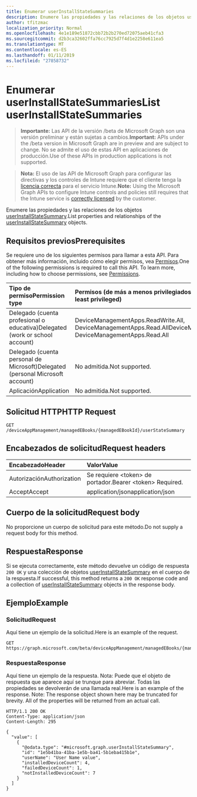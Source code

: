 ```yaml
---
title: Enumerar userInstallStateSummaries
description: Enumere las propiedades y las relaciones de los objetos userInstallStateSummary.
author: tfitzmac
localization_priority: Normal
ms.openlocfilehash: 4e1e189e51872cbb72b2b270ed72075aeb41cfa3
ms.sourcegitcommit: d2b3ca32602ffa76cc7925d7f4d1e2258e611ea5
ms.translationtype: MT
ms.contentlocale: es-ES
ms.lasthandoff: 01/11/2019
ms.locfileid: "27858732"
---
```

# <a name="list-userinstallstatesummaries"></a><span data-ttu-id="2216a-103">Enumerar userInstallStateSummaries</span><span class="sxs-lookup"><span data-stu-id="2216a-103">List userInstallStateSummaries</span></span>

> <span data-ttu-id="2216a-104">**Importante:** Las API de la versión /beta de Microsoft Graph son una versión preliminar y están sujetas a cambios.</span><span class="sxs-lookup"><span data-stu-id="2216a-104">**Important:** APIs under the /beta version in Microsoft Graph are in preview and are subject to change.</span></span> <span data-ttu-id="2216a-105">No se admite el uso de estas API en aplicaciones de producción.</span><span class="sxs-lookup"><span data-stu-id="2216a-105">Use of these APIs in production applications is not supported.</span></span>

> <span data-ttu-id="2216a-106">**Nota:** El uso de las API de Microsoft Graph para configurar las directivas y los controles de Intune requiere que el cliente tenga la [licencia correcta](https://go.microsoft.com/fwlink/?linkid=839381) para el servicio Intune.</span><span class="sxs-lookup"><span data-stu-id="2216a-106">**Note:** Using the Microsoft Graph APIs to configure Intune controls and policies still requires that the Intune service is [correctly licensed](https://go.microsoft.com/fwlink/?linkid=839381) by the customer.</span></span>

<span data-ttu-id="2216a-107">Enumere las propiedades y las relaciones de los objetos [userInstallStateSummary](../resources/intune-books-userinstallstatesummary.md).</span><span class="sxs-lookup"><span data-stu-id="2216a-107">List properties and relationships of the [userInstallStateSummary](../resources/intune-books-userinstallstatesummary.md) objects.</span></span>
## <a name="prerequisites"></a><span data-ttu-id="2216a-108">Requisitos previos</span><span class="sxs-lookup"><span data-stu-id="2216a-108">Prerequisites</span></span>
<span data-ttu-id="2216a-p102">Se requiere uno de los siguientes permisos para llamar a esta API. Para obtener más información, incluido cómo elegir permisos, vea [Permisos](/graph/permissions-reference).</span><span class="sxs-lookup"><span data-stu-id="2216a-p102">One of the following permissions is required to call this API. To learn more, including how to choose permissions, see [Permissions](/graph/permissions-reference).</span></span>

|<span data-ttu-id="2216a-111">Tipo de permiso</span><span class="sxs-lookup"><span data-stu-id="2216a-111">Permission type</span></span>|<span data-ttu-id="2216a-112">Permisos (de más a menos privilegiados)</span><span class="sxs-lookup"><span data-stu-id="2216a-112">Permissions (from most to least privileged)</span></span>|
|:---|:---|
|<span data-ttu-id="2216a-113">Delegado (cuenta profesional o educativa)</span><span class="sxs-lookup"><span data-stu-id="2216a-113">Delegated (work or school account)</span></span>|<span data-ttu-id="2216a-114">DeviceManagementApps.ReadWrite.All, DeviceManagementApps.Read.All</span><span class="sxs-lookup"><span data-stu-id="2216a-114">DeviceManagementApps.ReadWrite.All, DeviceManagementApps.Read.All</span></span>|
|<span data-ttu-id="2216a-115">Delegado (cuenta personal de Microsoft)</span><span class="sxs-lookup"><span data-stu-id="2216a-115">Delegated (personal Microsoft account)</span></span>|<span data-ttu-id="2216a-116">No admitida.</span><span class="sxs-lookup"><span data-stu-id="2216a-116">Not supported.</span></span>|
|<span data-ttu-id="2216a-117">Aplicación</span><span class="sxs-lookup"><span data-stu-id="2216a-117">Application</span></span>|<span data-ttu-id="2216a-118">No admitida.</span><span class="sxs-lookup"><span data-stu-id="2216a-118">Not supported.</span></span>|

## <a name="http-request"></a><span data-ttu-id="2216a-119">Solicitud HTTP</span><span class="sxs-lookup"><span data-stu-id="2216a-119">HTTP Request</span></span>
<!-- {
  "blockType": "ignored"
}
-->
``` http
GET /deviceAppManagement/managedEBooks/{managedEBookId}/userStateSummary
```

## <a name="request-headers"></a><span data-ttu-id="2216a-120">Encabezados de solicitud</span><span class="sxs-lookup"><span data-stu-id="2216a-120">Request headers</span></span>
|<span data-ttu-id="2216a-121">Encabezado</span><span class="sxs-lookup"><span data-stu-id="2216a-121">Header</span></span>|<span data-ttu-id="2216a-122">Valor</span><span class="sxs-lookup"><span data-stu-id="2216a-122">Value</span></span>|
|:---|:---|
|<span data-ttu-id="2216a-123">Autorización</span><span class="sxs-lookup"><span data-stu-id="2216a-123">Authorization</span></span>|<span data-ttu-id="2216a-124">Se requiere &lt;token&gt; de portador.</span><span class="sxs-lookup"><span data-stu-id="2216a-124">Bearer &lt;token&gt; Required.</span></span>|
|<span data-ttu-id="2216a-125">Accept</span><span class="sxs-lookup"><span data-stu-id="2216a-125">Accept</span></span>|<span data-ttu-id="2216a-126">application/json</span><span class="sxs-lookup"><span data-stu-id="2216a-126">application/json</span></span>|

## <a name="request-body"></a><span data-ttu-id="2216a-127">Cuerpo de la solicitud</span><span class="sxs-lookup"><span data-stu-id="2216a-127">Request body</span></span>
<span data-ttu-id="2216a-128">No proporcione un cuerpo de solicitud para este método.</span><span class="sxs-lookup"><span data-stu-id="2216a-128">Do not supply a request body for this method.</span></span>

## <a name="response"></a><span data-ttu-id="2216a-129">Respuesta</span><span class="sxs-lookup"><span data-stu-id="2216a-129">Response</span></span>
<span data-ttu-id="2216a-130">Si se ejecuta correctamente, este método devuelve un código de respuesta `200 OK` y una colección de objetos [userInstallStateSummary](../resources/intune-books-userinstallstatesummary.md) en el cuerpo de la respuesta.</span><span class="sxs-lookup"><span data-stu-id="2216a-130">If successful, this method returns a `200 OK` response code and a collection of [userInstallStateSummary](../resources/intune-books-userinstallstatesummary.md) objects in the response body.</span></span>

## <a name="example"></a><span data-ttu-id="2216a-131">Ejemplo</span><span class="sxs-lookup"><span data-stu-id="2216a-131">Example</span></span>
### <a name="request"></a><span data-ttu-id="2216a-132">Solicitud</span><span class="sxs-lookup"><span data-stu-id="2216a-132">Request</span></span>
<span data-ttu-id="2216a-133">Aquí tiene un ejemplo de la solicitud.</span><span class="sxs-lookup"><span data-stu-id="2216a-133">Here is an example of the request.</span></span>
``` http
GET https://graph.microsoft.com/beta/deviceAppManagement/managedEBooks/{managedEBookId}/userStateSummary
```

### <a name="response"></a><span data-ttu-id="2216a-134">Respuesta</span><span class="sxs-lookup"><span data-stu-id="2216a-134">Response</span></span>
<span data-ttu-id="2216a-p103">Aquí tiene un ejemplo de la respuesta. Nota: Puede que el objeto de respuesta que aparece aquí se trunque para abreviar. Todas las propiedades se devolverán de una llamada real.</span><span class="sxs-lookup"><span data-stu-id="2216a-p103">Here is an example of the response. Note: The response object shown here may be truncated for brevity. All of the properties will be returned from an actual call.</span></span>
``` http
HTTP/1.1 200 OK
Content-Type: application/json
Content-Length: 295

{
  "value": [
    {
      "@odata.type": "#microsoft.graph.userInstallStateSummary",
      "id": "1e5b41ba-41ba-1e5b-ba41-5b1eba415b1e",
      "userName": "User Name value",
      "installedDeviceCount": 4,
      "failedDeviceCount": 1,
      "notInstalledDeviceCount": 7
    }
  ]
}
```





